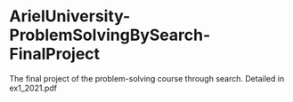 # ArielUniversity-ProblemSolvingBySearch-FinalProject

The final project of the problem-solving course through search.
Detailed in ex1_2021.pdf
